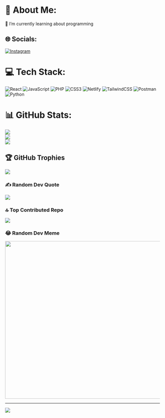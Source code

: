 # 💫 About Me:
🌱 I’m currently learning about programming<br>


## 🌐 Socials:
[![Instagram](https://img.shields.io/badge/Instagram-%23E4405F.svg?logo=Instagram&logoColor=white)](https://instagram.com/zxxk01) 

# 💻 Tech Stack:
![React](https://img.shields.io/badge/react-%2320232a.svg?style=for-the-badge&logo=react&logoColor=%2361DAFB) ![JavaScript](https://img.shields.io/badge/javascript-%23323330.svg?style=for-the-badge&logo=javascript&logoColor=%23F7DF1E) ![PHP](https://img.shields.io/badge/php-%23777BB4.svg?style=for-the-badge&logo=php&logoColor=white) ![CSS3](https://img.shields.io/badge/css3-%231572B6.svg?style=for-the-badge&logo=css3&logoColor=white) ![Netlify](https://img.shields.io/badge/netlify-%23000000.svg?style=for-the-badge&logo=netlify&logoColor=#00C7B7) ![TailwindCSS](https://img.shields.io/badge/tailwindcss-%2338B2AC.svg?style=for-the-badge&logo=tailwind-css&logoColor=white) ![Postman](https://img.shields.io/badge/Postman-FF6C37?style=for-the-badge&logo=postman&logoColor=white) ![Python](https://img.shields.io/badge/python-3670A0?style=for-the-badge&logo=python&logoColor=ffdd54)
# 📊 GitHub Stats:
![](https://github-readme-stats.vercel.app/api?username=mmoz&theme=dark&hide_border=true&include_all_commits=false&count_private=false)<br/>
![](https://github-readme-streak-stats.herokuapp.com/?user=mmoz&theme=dark&hide_border=true)<br/>
![](https://github-readme-stats.vercel.app/api/top-langs/?username=mmoz&theme=dark&hide_border=true&include_all_commits=false&count_private=false&layout=compact)

## 🏆 GitHub Trophies
![](https://github-profile-trophy.vercel.app/?username=mmoz&theme=radical&no-frame=true&no-bg=false&margin-w=4)

### ✍️ Random Dev Quote
![](https://quotes-github-readme.vercel.app/api?type=horizontal&theme=dark)

### 🔝 Top Contributed Repo
![](https://github-contributor-stats.vercel.app/api?username=mmoz&limit=5&theme=dark&combine_all_yearly_contributions=true)

### 😂 Random Dev Meme
<img src="https://livecodestream.dev/post/programming-memes/6_huc52e517425524d43b15ce2b14208510c_655472_700x0_resize_q90_h2_lanczos_3.webp" width="512px"/>

---
[![](https://visitcount.itsvg.in/api?id=mmoz&icon=0&color=8)](https://visitcount.itsvg.in)

<!-- Proudly created with GPRM ( https://gprm.itsvg.in ) -->
